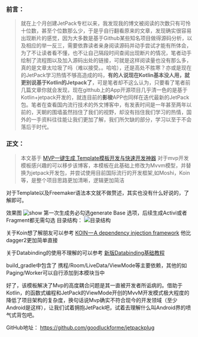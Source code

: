 ### 前言：
> 就在上个月创建JetPack专栏以来，我发现我的博文被阅读的次数只有可怜十位数，甚至个位数那么少，于是乎自行翻看原来的文章，发现确实很容易出现断片的感觉，因为大多数是基于Github某些知名项目做得源码分析，以及相应的举一反三，需要依靠读者亲身阅读源码并动手尝试才能有所体会，为了不让读者看不懂，也不让自己隔段时间查阅出现断片的情况，笔者动手绘制了流程图以及加入源码出处的链接，可就是这样阅读量也没有那么多，真的是文章太垃圾了吗（难以接受。。哈哈），还是高处不胜寒？亦或是现在的JetPack学习热情不够高造成的吗，**有的人说现在Kotlin基本没人用，就更别说基于Kotlin的Jetpack了**，可是笔者却不这么认为，只要看了笔者前几篇文章你就会发现，现在gitthub上的App开源项目几乎清一色的是基于Kotlin+jetpack开发的，就连目前的**影梭**APP也同样在迭代最新的JetPack包。笔者在查看国内流行技术的外文博客中，有发表时间是一年甚至两年以前的，天朝的围墙虽然挡住了我们的视野，却没有挡住我们学习的热情，国外的一手资料往往能让我们更加了解，我们所欠缺的部分，学习以至于不会落后于时代。

### 正文：

> 本文基于 [MVP一键生成 Template模板开发与快速开发神器](https://blog.csdn.net/qq_20330595/article/details/79269581) 对于mvp开发模板感兴趣的可以移步该博客，本模板在此基础上修改为Mvvm模型，并替换为jetpack开发包，并尝试使用目前国际流行的开发框架,如Moshi，Koin等，是整个项目思路更加清晰，逻辑更加简洁

对于Template以及Freemaker语法本文就不做赘述，其实也没有什么好说的，了解即可。

效果图
![show](https://img-blog.csdnimg.cn/20190510112223863.gif)
第一次生成务必勾选generate Base 选项，后续生成Activi或者Fragment都无需勾选
目录结构：
![目录结构](https://img-blog.csdnimg.cn/20190510113359926.png?x-oss-process=image/watermark,type_ZmFuZ3poZW5naGVpdGk,shadow_10,text_aHR0cHM6Ly9ibG9nLmNzZG4ubmV0L3FxXzIwMzMwNTk1,size_16,color_FFFFFF,t_70)

关于Koin想了解朋友可以参考
[KOIN — A dependency injection framework](https://medium.com/@shinoogoyalaggarwal/koin-a-dependency-injection-framework-85ed1eb2eaa5)
他比dagger2更加简单直接

关于Databinding的使用不理解的可以参考
[新版Databinding基础教程](https://blog.csdn.net/qq_20330595/article/details/90024971)

build_gradle中包含了 携程/Room/LiveData/ViewMode等主要依赖，其他的如Paging/Worker可以自行添加到本模块当中

好了，该模板解决了Mvp的高度耦合问题是其一直被开发者所诟病的。借助于Kotlin，的函数式编程和JetPack的ViewMode开创的MvvM开发模式极大程度的降低了项目架构的复杂度，换句话说Mvp确实不符合现今的开发领域（至少Android是这样），让我们试着拥抱JetPack吧，试着去理解什么叫Android界的喷气式背包吧。


GitHub地址：
https://github.com/goodluckforme/jetpackplug